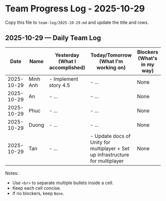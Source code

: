 # Team Progress Log - 2025-10-29

Copy this file to `team-log/2025-10-29.md` and update the title and rows.

## 2025-10-29 — Daily Team Log

| Date | Name | Yesterday (What I accomplished) | Today/Tomorrow (What I'm working on) | Blockers (What's in my way) |
|---|---|---|---|---|
| 2025-10-29 | Minh Anh | - Implement story 4.5 | - ... | None |
| 2025-10-29 | An | - ... | - ... | None |
| 2025-10-29 | Phuc | - ... | - ... | None |
| 2025-10-29 | Duong | - ... | - ... | None |
| 2025-10-29 | Tan | - ... | - Update docs of Unity for multiplayer + Set up infrastructure for multiplayer | None |

Notes:
- Use `<br>` to separate multiple bullets inside a cell.
- Keep each cell concise.
- If no blockers, keep `None`.